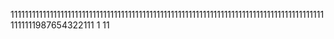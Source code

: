11111111111111111111111111111111111111111111111111111111111111111111111111111111111111111111111987654322111
1
11
